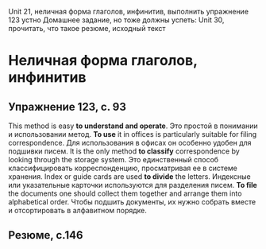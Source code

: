Unit 21, неличная форма глаголов, инфинитив, выполнить упражнение 123 устно
Домашнее задание, но тоже должны успеть: Unit 30, прочитать, что такое резюме, исходный текст
# Неличная форма глаголов, инфинитив
## Упражнение 123, с. 93

This method is easy **to understand and operate**. Это простой в понимании и использовании метод.
**To use** it in offices is particularly suitable for filing correspondence. Для использования в офисах он особенно удобен для подшивки писем.
It is the only method **to classify** correspondence by looking through the storage system. Это единственный способ классифицировать корреспонденцию, просматривая ее в системе хранения.
Index or guide cards are used **to divide** the letters. Индексные или указательные карточки используются для разделения писем.
**To file** the documents one should collect them together and arrange them into alphabetical order. Чтобы подшить документы, их нужно собрать вместе и отсортировать в алфавитном порядке.
## Резюме, с.146
